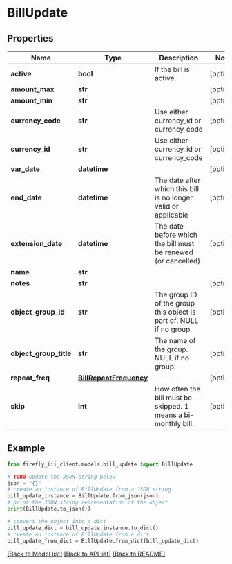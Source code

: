 # BillUpdate


## Properties

Name | Type | Description | Notes
------------ | ------------- | ------------- | -------------
**active** | **bool** | If the bill is active. | [optional] 
**amount_max** | **str** |  | [optional] 
**amount_min** | **str** |  | [optional] 
**currency_code** | **str** | Use either currency_id or currency_code | [optional] 
**currency_id** | **str** | Use either currency_id or currency_code | [optional] 
**var_date** | **datetime** |  | [optional] 
**end_date** | **datetime** | The date after which this bill is no longer valid or applicable | [optional] 
**extension_date** | **datetime** | The date before which the bill must be renewed (or cancelled) | [optional] 
**name** | **str** |  | 
**notes** | **str** |  | [optional] 
**object_group_id** | **str** | The group ID of the group this object is part of. NULL if no group. | [optional] 
**object_group_title** | **str** | The name of the group. NULL if no group. | [optional] 
**repeat_freq** | [**BillRepeatFrequency**](BillRepeatFrequency.md) |  | [optional] 
**skip** | **int** | How often the bill must be skipped. 1 means a bi-monthly bill. | [optional] 

## Example

```python
from firefly_iii_client.models.bill_update import BillUpdate

# TODO update the JSON string below
json = "{}"
# create an instance of BillUpdate from a JSON string
bill_update_instance = BillUpdate.from_json(json)
# print the JSON string representation of the object
print(BillUpdate.to_json())

# convert the object into a dict
bill_update_dict = bill_update_instance.to_dict()
# create an instance of BillUpdate from a dict
bill_update_from_dict = BillUpdate.from_dict(bill_update_dict)
```
[[Back to Model list]](../README.md#documentation-for-models) [[Back to API list]](../README.md#documentation-for-api-endpoints) [[Back to README]](../README.md)


